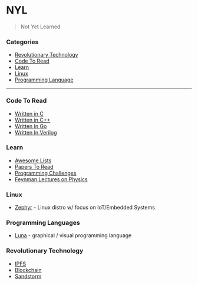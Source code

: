 # NYL

> Not Yet Learned

### Categories

* [Revolutionary Technology](#revolutionary-technology)
* [Code To Read](#code-to-read)
* [Learn](#learn)
* [Linux](#linux)
* [Programming Language](#programming-languages)

---

### Code To Read

- [Written in C](ctr/c.md)
- [Written in C++](ctr/cpp.md)
- [Written In Go](ctr/golang.md)
- [Written In Verilog](ctr/verilog.md)

### Learn

- [Awesome Lists](learn/awesome.md)
- [Papers To Read](learn/papers.md)
- [Programming Challenges](learn/prog_puzzles.md)
- [Feynman Lectures on Physics](http://www.feynmanlectures.caltech.edu/)

### Linux

- [Zephyr](linux/zephyr.md) - Linux distro w/ focus on IoT/Embedded Systems

### Programming Languages

- [Luna](pl/luna.md) - graphical / visual programming language

### Revolutionary Technology

- [IPFS](http://www.infoq.com/presentations/data-ipfs-ipld)
- [Blockchain](revolutionary/blockchain.md)
- [Sandstorm](https://sandstorm.io/)
